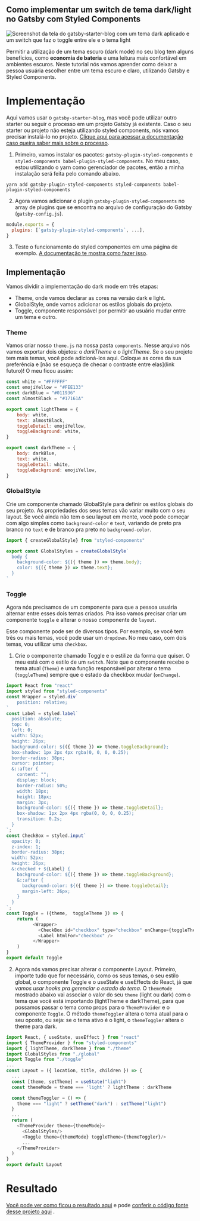 ## Como implementar um switch de tema dark/light no Gatsby com Styled Components

![Screenshot da tela do gatsby-starter-blog com um tema dark aplicado e um switch que faz o toggle entre ele e o tema light](https://cdn.hashnode.com/res/hashnode/image/upload/v1607264766379/Yx_Xj-fcK.png)

Permitir a utilização de um tema escuro (dark mode) no seu blog tem alguns benefícios, como **economia de bateria** e uma leitura mais confortável em ambientes escuros. Neste tutorial nós vamos aprender como deixar a pessoa usuária escolher entre um tema escuro e claro, utilizando Gatsby e Styled Components. 

# Implementação

Aqui vamos usar o `gatsby-starter-blog`, mas você pode utilizar outro starter ou seguir o processo em um projeto Gatsby já existente. Caso o seu starter ou projeto não esteja utilizando styled components, nós vamos precisar instalá-lo no projeto. [Clique aqui para acessar a documentação caso queira saber mais sobre o processo](https://www.gatsbyjs.com/docs/styled-components/).


1. Primeiro, vamos instalar os pacotes: `gatsby-plugin-styled-components` e `styled-components babel-plugin-styled-components`. No meu caso, estou utilizando o yarn como gerenciador de pacotes, então a minha instalação será feita pelo comando abaixo.
```shell
yarn add gatsby-plugin-styled-components styled-components babel-plugin-styled-components
```

2. Agora vamos adicionar o plugin `gatsby-plugin-styled-components` no array de plugins que se encontra no arquivo de configuração do Gatsby (`gatsby-config.js`).
```javascript
module.exports = {
  plugins: [`gatsby-plugin-styled-components`, ...],
}
```

3. Teste o funcionamento do styled componentes em uma página de exemplo. [A documentação te mostra como fazer isso](https://www.gatsbyjs.com/docs/styled-components/).

## Implementação

Vamos dividir a implementação do dark mode em três etapas:

* Theme, onde vamos declarar as cores na versão dark e light.
* GlobalStyle, onde vamos adicionar os estilos globais do projeto.
* Toggle, componente responsável por permitir ao usuário mudar entre um tema e outro.

### Theme

Vamos criar nosso `theme.js` na nossa pasta `components`. Nesse arquivo nós vamos exportar dois objetos: o *darkTheme* e o *lightTheme*. Se o seu projeto tem mais temas, você pode adicioná-los aqui. Coloque as cores da sua preferência e [não se esqueça de checar o contraste entre elas](link futuro)! O meu ficou assim:

```javascript
const white = "#FFFFFF"
const emojiYellow = "#FEE133"
const darkBlue = "#011936"
const almostBlack = "#17161A"

export const lightTheme = {
    body: white,
    text: almostBlack,
    toggleDetail: emojiYellow,
    toggleBackground: white,
}

export const darkTheme = {
    body: darkBlue,
    text: white,
    toggleDetail: white,
    toggleBackground: emojiYellow,
}

```

### GlobalStyle

Crie um componente chamado GlobalStyle para definir os estilos globais do seu projeto. As propriedades dos seus temas vão variar muito com o seu layout. Se você ainda não tem o seu layout em mente, você pode começar com algo simples como `background-color` e `text`, variando de preto pra branco no `text` e de branco pra preto no `background-color`.

```javascript 
import { createGlobalStyle} from "styled-components"

export const GlobalStyles = createGlobalStyle`
  body {
    background-color: ${({ theme }) => theme.body};
    color: ${({ theme }) => theme.text};
  }
`
```

### Toggle

Agora nós precisamos de um componente para que a pessoa usuária alternar entre esses dois temas criados. Pra isso vamos precisar criar um componente `toggle` e alterar o nosso componente de `layout`.

Esse componente pode ser de diversos tipos. Por exemplo, se você tem três ou mais temas, você pode usar um `dropdown`. No meu caso, com dois temas, vou utilizar uma `checkbox`.

1. Crie o componente chamado Toggle e o estilize da forma que quiser. O meu está com o estilo de um `switch`. Note que o componente recebe o tema atual (`Theme`) e uma função responsável por alterar o tema (`toggleTheme`) sempre que o estado da checkbox mudar (`onChange`).
```javascript
import React from "react"
import styled from "styled-components"
const Wrapper = styled.div`
    position: relative;
`
const Label = styled.label`
  position: absolute;
  top: 0;
  left: 0;
  width: 52px;
  height: 26px;
  background-color: ${({ theme }) => theme.toggleBackground};
  box-shadow: 1px 2px 4px rgba(0, 0, 0, 0.25);
  border-radius: 38px;
  cursor: pointer;
  &::after {
    content: "";
    display: block;
    border-radius: 50%;
    width: 18px;
    height: 18px;
    margin: 3px;
    background-color: ${({ theme }) => theme.toggleDetail};
    box-shadow: 1px 2px 4px rgba(0, 0, 0, 0.25);
    transition: 0.2s;
  }
`;
const CheckBox = styled.input`
  opacity: 0;
  z-index: 1;
  border-radius: 38px;
  width: 52px;
  height: 26px;
  &:checked + ${Label} {
    background-color: ${({ theme }) => theme.toggleBackground};
    &::after {
      background-color: ${({ theme }) => theme.toggleDetail};
      margin-left: 26px;
    }
  }
`;
const Toggle = ({theme,  toggleTheme }) => {
    return (
          <Wrapper>
            <CheckBox id="checkbox" type="checkbox" onChange={toggleTheme}/>
            <Label htmlFor="checkbox" />
          </Wrapper>
    )
}
export default Toggle
```

2. Agora nós vamos precisar alterar o componente Layout. Primeiro, importe tudo que for necessário, como os seus temas, o seu estilo global, o componente Toggle e o useState e useEffects do React, já que *vamos usar hooks pra gerenciar o estado do tema*. 
O `themeMode` mostrado abaixo vai associar o valor do seu `theme` (light ou dark) com o tema que você está importando (lightTheme e darkTheme), para que possamos passar o tema como props para o `ThemeProvider` e o componente `Toggle`. 
O método `themeToggler` altera o tema atual para o seu oposto, ou seja: se o tema ativo é o light, o `themeToggler` altera o theme para dark.
```javascript
import React, { useState, useEffect } from "react"
import { ThemeProvider } from "styled-components"
import { lightTheme, darkTheme } from "./theme"
import GlobalStyles from "./global"
import Toggle from "./toggle"
...
const Layout = ({ location, title, children }) => {
  ...
  const [theme, setTheme] = useState("light")
  const themeMode = theme === 'light' ? lightTheme : darkTheme

  const themeToggler = () => {
    theme === "light" ? setTheme("dark") : setTheme("light")
  }
  ...
  return (
    <ThemeProvider theme={themeMode}>
      <GlobalStyles/>
      <Toggle theme={themeMode} toggleTheme={themeToggler}/>
      ...
    </ThemeProvider>
  )
}
export default Layout
```
# Resultado

[Você pode ver como ficou o resultado aqui](http://dark-mode-styled-components.surge.sh) e pode [conferir o código fonte desse projeto aqui](https://github.com/flavianunes/dark-mode-styled-components) .